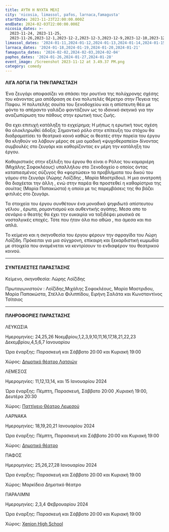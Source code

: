 ```yaml
---
title: ΑΥΤΗ Η ΝΥΧΤΑ ΜΕΛΙ
city: 'nicosia, limassol, pafos, larnaca,famagusta'
startDate: 2023-11-23T22:00:00.000Z
endDate: 2024-02-03T22:00:00.000Z
nicosia_dates: >-
  2023-11-24, 2023-11-25,
  2023-11-26,2023-12-1,2023-12-2,2023-12-3,2023-12-9,2023-12-10,2023-12-11,2023-12-16,2023-12-17,2023-12-18,2023-12-21,2023-12-22,2023-12-23,2024-01-04,2024-01-05,2024-01-06,2024-01-07
limassol_dates: '2024-01-11,2024-01-12,2024-01-13,2024-01-14,2024-01-15'
larnaca_dates: '2024-01-18,2024-01-19,2024-01-20,2024-01-21'
famagusta_dates: '2024-02-02,2024-02-03,2024-02-04'
paphos_dates: '2024-01-26,2024-01-27,2024-01-28'
event_image: /Screenshot 2023-11-12 at 3.49.37 PM.png
category: comedy
---
```


#### ΛΙΓΑ ΛΟΓΙΑ ΓΙΑ ΤΗΝ ΠΑΡΑΣΤΑΣΗ

Ένα ζευγάρι αποφασίζει να σπάσει την ρουτίνα της πολύχρονης σχέσης του κάνοντας μια απόδραση σε ένα πολυτελές θέρετρο στην Πεγεια της Παφου. Η πολυτελής σουίτα του ξενοδοχείου και η απίστευτη θέα με φόντο το απέραντο γαλάζιο φαντάζουν ως το ιδανικό σκηνικό για την αναζωπύρωση του πάθους στην ερωτική τους ζωής.

Θα εχει επιτυχή κατάληξη το εγχείρημα; Η μήπως η ερωτική τους σχέση θα ολοκληρωθεί άδοξα; Σημαντικό ρόλο στην επίτευξη του στόχου θα διαδραματίσει το θεατρικό κοινό καθώς οι θεατές στην πορεία του έργου θα κληθούν να λάβουν μέρος σε μια ομαδική «ψυχοθεραπεία» δίνοντας συμβουλές στο ζευγάρι και καθορίζοντας εν μέρη την κατάληξη του έργου.

Καθοριστικός στην εξέλιξη του έργου θα είναι ο Ρόλος του καμαριέρη (Μιχάλης Σοφοκλέους) υπαλλήλου στο Ξενοδοχείο ο οποίος όντας καταπιεσμένος σύζυγος θα «φορτώσει» τα προβλήματα του δικού του γάμου στο ζευγάρι (Λώρης Λοϊζίδης , Μαρία Μαστρίδου). Η μια ανατροπή θα διαχέεται την άλλη , ενώ στην παρέα θα προστεθεί η καθαρίστρια της σουίτας (Μαρία Παπακώστα) η οποία με τις παρεμβάσεις της θα βάζει φιτιλιές στο ζευγάρι.

Τα στοιχεία του έργου συνθέτουν ένα μοναδικό ψηφιδωτό απίστευτου γέλιου , έρωτα, ρομαντισμού και αυθεντικής αγάπης. Μεσα απο το σενάριο ο θεατής θα έχει την ευκαιρία να ταξιδέψει μουσικά σε νοσταλγικές εποχές. Τότε που ήταν όλα πιο αθώα , πιο άμεσα και πιο απλά.

Το κείμενο και η σκηνοθεσία του έργου φέρουν την σφραγίδα του Λώρη Λοϊζίδη. Πρόκειται για μια σύγχρονη, επίκαιρη και ξεκαρδιστική κωμωδία με στοιχεία που αναμένεται να κεντρίσουν το ενδιαφέρον του θεατρικού κοινού.

***

#### ΣΥΝΤΕΛΕΣΤΕΣ ΠΑΡΑΣΤΑΣΗΣ

Κείμενο, σκηνοθεσία:  Λώρης Λοϊζίδης

Πρωταγωνιστούν : Λοϊζίδης,Μιχάλης Σοφοκλέους, Μαρία Μαστριδου, Μαρία Παπακώστα, Στέλλα Φιλιππίδου, Ειρήνη Σαλάτα και Κωνσταντίνος Τσίτσιος

***

#### ΠΛΗΡΟΦΟΡΙΕΣ ΠΑΡΑΣΤΑΣΗΣ

ΛΕΥΚΩΣΙΑ

Ημερομηνίες: 24,25,26 Νοεμβρίου,1,2,3,9,10,11,16,17,18,21,22,23 Δεκεμβρίου,4,5,6,7 Ιανουαρίου 

Ώρα έναρξης: Παρασκευή και Σάββατο 20:00 και Κυριακή 19:00

Χώρος: [Δημοτικό θέατρο Λατσιών](https://www.google.com/maps/place/Dimotiko+Theatro+Latsion/@35.1070824,33.3760203,17z/data=!3m1!4b1!4m6!3m5!1s0x14de1911bf2eb683:0x521b7a6d61ba1aed!8m2!3d35.1070824!4d33.3785952!16s%2Fg%2F1v3sqlxc?entry=ttu) 

ΛΕΜΕΣΟΣ

Ημερομηνίες: 11,12,13,14, και 15 Ιανουαρίου 2024

Ώρα έναρξης: Πέμπτη, Παρασκευή, Σάββατο 20:00 ,Κυριακή 19:00, Δευτέρα 20:30

Χώρος: [Παττίχειο Θέατρο Λεμεσού](https://www.google.com/maps/place/Patichion+Municipal+Theatre,+Agias+Zonis+2,+Limassol,+Cyprus/@34.6812655,33.0412571,17z/data=!3m1!4b1!4m6!3m5!1s0x14e7330f8b4700ed:0xd66d4f231f490bbb!8m2!3d34.6813016!4d33.0438594!16s%2Fg%2F11bvthpbkr?entry=ttu)

ΛΑΡΝΑΚΑ

Ημερομηνίες: 18,19,20,21 Ιανουαρίου 2024

Ώρα έναρξης:  Πέμπτη, Παρασκευή και Σάββατο 20:00 και Κυριακή 19:00

Χώρος: [Δημοτικό θέατρο](https://www.google.com/maps/place/Municipal+Theatre+of+Larnaka/@34.9160535,33.6238212,17z/data=!3m1!4b1!4m6!3m5!1s0x14e08357d0583743:0x9596f1dd1e03bce6!8m2!3d34.9160535!4d33.6263961!16s%2Fg%2F11h7y1sd99?entry=ttu) 

ΠΑΦΟΣ

Ημερομηνίες: 25,26,27,28 Ιανουαρίου 2024

Ώρα έναρξης: Παρασκευή και Σάββατο 20:00 και Κυριακή 19:00

Χώρος:  Μαρκίδειο Δημοτικό θέατρο 

ΠΑΡΑΛΙΜΝΙ

Ημερομηνίες: 2,3,4 Φεβρουαρίου 2024

Ώρα έναρξης: Παρασκευή και Σάββατο 20:00 και Κυριακή 19:00

Χώρος:   [Xenion High School ](https://www.google.com/maps/place/Xenion+Education/@35.0414727,33.9759395,17z/data=!3m1!4b1!4m6!3m5!1s0x14dfc5f918b580f5:0x93bc1c31a08bad60!8m2!3d35.0414727!4d33.9785144!16s%2Fm%2F03d4ywm?entry=ttu)
